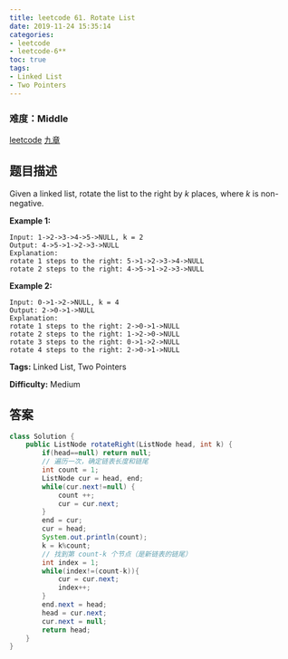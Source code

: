 ```yaml
---
title: leetcode 61. Rotate List
date: 2019-11-24 15:35:14
categories:
- leetcode
- leetcode-6**
toc: true
tags:
- Linked List
- Two Pointers
---
```

### 难度：Middle

<a href="https://leetcode.com/problems/rotate-list/">leetcode</a>
<a href="https://www.jiuzhang.com/solution/rotate-list/">九章</a>
## 题目描述
Given a linked list, rotate the list to the right by _k_ places, where _k_ is
non-negative.

**Example 1:**
        
    Input: 1->2->3->4->5->NULL, k = 2
    Output: 4->5->1->2->3->NULL
    Explanation:
    rotate 1 steps to the right: 5->1->2->3->4->NULL
    rotate 2 steps to the right: 4->5->1->2->3->NULL
    

**Example 2:**
        
    Input: 0->1->2->NULL, k = 4
    Output: 2->0->1->NULL
    Explanation:
    rotate 1 steps to the right: 2->0->1->NULL
    rotate 2 steps to the right: 1->2->0->NULL
    rotate 3 steps to the right: 0->1->2->NULL
    rotate 4 steps to the right: 2->0->1->NULL


**Tags:** Linked List, Two Pointers

**Difficulty:** Medium
## 答案
<!--more-->
```java
class Solution {
    public ListNode rotateRight(ListNode head, int k) {
        if(head==null) return null;
        // 遍历一次，确定链表长度和链尾
        int count = 1;
        ListNode cur = head, end;
        while(cur.next!=null) {
            count ++;
            cur = cur.next;
        }
        end = cur;
        cur = head;
        System.out.println(count);
        k = k%count;
        // 找到第 count-k 个节点（是新链表的链尾）
        int index = 1;
        while(index!=(count-k)){
            cur = cur.next;
            index++;
        }
        end.next = head;
        head = cur.next;
        cur.next = null;
        return head;
    }
}
```
